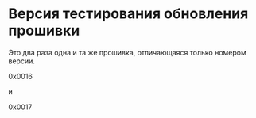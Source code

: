 # Версия тестирования обновления прошивки

Это два раза одна и та же прошивка, отличающаяся только номером версии.

0x0016

и

0x0017